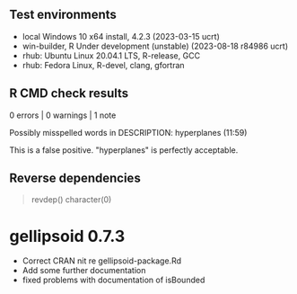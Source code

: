 ## Test environments
* local Windows 10 x64 install, 4.2.3 (2023-03-15 ucrt)
* win-builder, R Under development (unstable) (2023-08-18 r84986 ucrt)
* rhub: Ubuntu Linux 20.04.1 LTS, R-release, GCC
* rhub: Fedora Linux, R-devel, clang, gfortran

## R CMD check results

0 errors | 0 warnings | 1 note

Possibly misspelled words in DESCRIPTION:
  hyperplanes (11:59)

This is a false positive. "hyperplanes" is perfectly acceptable.

## Reverse dependencies

> revdep()
character(0)

# gellipsoid 0.7.3

* Correct CRAN nit re gellipsoid-package.Rd
* Add some further documentation
* fixed problems with documentation of isBounded

